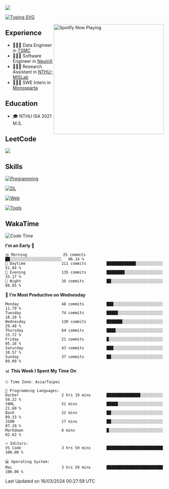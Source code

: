 ![](https://komarev.com/ghpvc/?username=peter0512lee&color=ff69b4)

[![Typing SVG](https://readme-typing-svg.herokuapp.com?color=F742BA&size=22&lines=Hi!+I'm+JYL)](https://git.io/typing-svg)

[<img src="https://spotify-now-playing.peter0512lee.vercel.app/api/spotify-playing" alt="Spotify Now Playing" width="350" align="right" />](https://open.spotify.com/user/21iyoswqgnkoe7peuesmqnhgy)

## Experience
- 🧑🏻‍💻 Data Engineer in [TSMC](https://www.tsmc.com/)
- 🧑🏻‍💻 Software Engineer in [NeuinX](https://neuinx.com/)
- 🧑🏻‍💻 Research Assistant in [NTHU-MISLab](https://mislab.cs.nthu.edu.tw/)
- 🧑🏻‍💻 SWE Intern in [Monosparta](https://monosparta.org/)

## Education
- 🎓 NTHU ISA 2021 M.S.

## LeetCode
![](https://leetcard.jacoblin.cool/peter0512lee?theme=dark&ext=contest)

## Skills
[![Programming](https://skillicons.dev/icons?i=py,cpp,js)](https://skillicons.dev)

[![DL](https://skillicons.dev/icons?i=pytorch,opencv,sklearn)](https://skillicons.dev)

[![Web](https://skillicons.dev/icons?i=html,css,react,tailwind,nodejs,vite,firebase,sqlite,mysql,mongodb)](https://skillicons.dev)

[![Tools](https://skillicons.dev/icons?i=git,github,githubactions,docker,kubernetes,linux,vscode,postman)](https://skillicons.dev)

<!--
<table><tr><td valign="top" width="50%">

<img src="https://github-readme-stats-sigma-five.vercel.app/api?username=peter0512lee&hide_border=true&show_icons=true&locale=en&layout=compact&theme=dracula" align="left" style="width: 100%" />

</td><td valign="top" width="50%">

<img src="https://github-readme-stats-sigma-five.vercel.app/api/top-langs?username=peter0512lee&hide_border=true&show_icons=true&locale=en&layout=compact&theme=dracula" align="left" style="width: 100%" />

</td></tr></table>  
-->

## WakaTime

<!--START_SECTION:waka-->
![Code Time](http://img.shields.io/badge/Code%20Time-1%2C078%20hrs%2014%20mins-blue)

**I'm an Early 🐤** 

```text
🌞 Morning                25 commits          ██░░░░░░░░░░░░░░░░░░░░░░░   06.14 % 
🌆 Daytime                211 commits         █████████████░░░░░░░░░░░░   51.84 % 
🌃 Evening                135 commits         ████████░░░░░░░░░░░░░░░░░   33.17 % 
🌙 Night                  36 commits          ██░░░░░░░░░░░░░░░░░░░░░░░   08.85 % 
```
📅 **I'm Most Productive on Wednesday** 

```text
Monday                   48 commits          ███░░░░░░░░░░░░░░░░░░░░░░   11.79 % 
Tuesday                  74 commits          █████░░░░░░░░░░░░░░░░░░░░   18.18 % 
Wednesday                120 commits         ███████░░░░░░░░░░░░░░░░░░   29.48 % 
Thursday                 64 commits          ████░░░░░░░░░░░░░░░░░░░░░   15.72 % 
Friday                   21 commits          █░░░░░░░░░░░░░░░░░░░░░░░░   05.16 % 
Saturday                 43 commits          ███░░░░░░░░░░░░░░░░░░░░░░   10.57 % 
Sunday                   37 commits          ██░░░░░░░░░░░░░░░░░░░░░░░   09.09 % 
```


📊 **This Week I Spent My Time On** 

```text
🕑︎ Time Zone: Asia/Taipei

💬 Programming Languages: 
Docker                   2 hrs 19 mins       ███████████████░░░░░░░░░░   58.22 % 
YAML                     51 mins             █████░░░░░░░░░░░░░░░░░░░░   21.60 % 
Bash                     22 mins             ██░░░░░░░░░░░░░░░░░░░░░░░   09.33 % 
JSON                     17 mins             ██░░░░░░░░░░░░░░░░░░░░░░░   07.19 % 
Markdown                 6 mins              █░░░░░░░░░░░░░░░░░░░░░░░░   02.62 % 

🔥 Editors: 
VS Code                  3 hrs 59 mins       █████████████████████████   100.00 % 

💻 Operating System: 
Mac                      3 hrs 59 mins       █████████████████████████   100.00 % 
```


 Last Updated on 16/03/2024 00:27:59 UTC
<!--END_SECTION:waka-->


<!--
**peter0512lee/peter0512lee** is a ✨ _special_ ✨ repository because its `README.md` (this file) appears on your GitHub profile.

